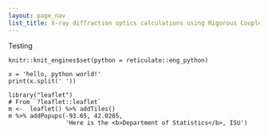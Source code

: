 ```yaml
---
layout: page_nav
list_title: X-ray diffraction optics calculations using Rigorous Coupled Wave Analysis
---
```

Testing

```{r setup, include=FALSE}
knitr::knit_engines$set(python = reticulate::eng_python)
```

```{python}
x = 'hello, python world!'
print(x.split(' '))
```

```{r}
library("leaflet")
# From `?leaflet::leaflet`
m <-  leaflet() %>% addTiles()
m %>% addPopups(-93.65, 42.0285,
                'Here is the <b>Department of Statistics</b>, ISU')
```
